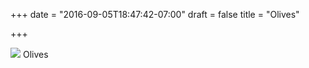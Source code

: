 +++
date = "2016-09-05T18:47:42-07:00"
draft = false
title = "Olives"

+++

<img src="https://s3-us-west-2.amazonaws.com/ginput/20160815_01_04.jpg">
Olives
